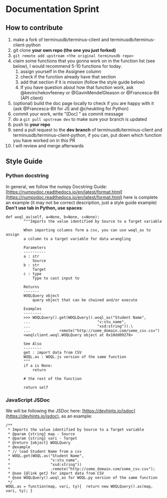 # Documentation Sprint

## **How to contribute**

1. make a fork of terminusdb/terminus-client and terminusdb/terminus-client-python
2. git clone **your own repo (the one you just forked)**
3. `git remote add upstream <the original terminusdb repo>`
4. claim some functions that you gonna work on in the function list (see below), I would recommend 5-10 functions for today.
    1. assign yourself in the Assignee column
    2. check if the function already have that section
    3. add that section if it is mission (follow the style guide below)
    4. If you have question about how that function work, ask @kevinchekovfeeney or @GavinMendelGleason or @Francesca-Bit (API client)
5. (optional) build the doc page locally to check if you are happy with it (ask @Francesca-Bit for JS and @cheukting for Python)
6. commit your work, write "[Doc] <function you have worked on>" as commit message
7. do a `git pull upstream dev` to make sure your branch is updated
8. push to **your repo**
9. send a pull request to the **dev branch** of terminusdb/terminus-client and terminusdb/terminus-client-python, if you can, put down which function you have worked on in this PR
10. I will review and merge afterwards

## **Style Guide**

### **Python docstring**

In general, we follow the numpy Docstring Guide: [https://numpydoc.readthedocs.io/en/latest/format.html](https://numpydoc.readthedocs.io/en/latest/format.html) here is complete an example (it may not be correct description, just a style guide example) **Don't use tab in Python, use spaces**:

    def woql_as(self, a=None, b=None, c=None):
            """Imports the value identified by Source to a Target variable

    		When importing columns form a csv, you can use woql_as to assign
            a column to a target variable for data wrangling

            Parameters
            ----------
            a : str
                Source
            b : str
                Target
            c : type
                Type to cast input to

            Returns
            -------
            WOQLQuery object
                query object that can be chained and/or execute

    		Examples
            --------
    		>>> WOQLQuery().get(WOQLQuery().woql_as("Student Name",
            ...                              "v:stu_name",
            ...                              "xsd:string")).\
            ...             remote("http://some_domain.com/some_csv.csv")
            <woqlclient.woql.WOQLQuery object at 0x10dd09278>

            See Also
            --------
            get : import data from CSV
            WOQL.as : WOQL.js version of the same function
            """
            if a is None:
                return

            # the rest of the function

            return self

### JavaScript JSDoc

We will be following the JSDoc here: [https://devhints.io/jsdoc](https://devhints.io/jsdoc), as an example:

    /**
     * Imports the value identified by Source to a Target variable
     * @param {string} map - Source
     * @param {string} vari - Target
     * @return {object} WOQLQuery
     * @example
     * // load Student Name from a csv
     * WOQL.get(WOQL.as("Student Name",
     *                  "v:stu_name",
     *                  "xsd:string"))
     *                  .remote("http://some_domain.com/some_csv.csv");
     * @see {@link get} for import data from CSV
     * @see WOQLQuery().woql_as for WOQL.py version of the same function
     */
    WOQL.as = function(map, vari, ty){	return new WOQLQuery().as(map, vari, ty); }
